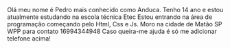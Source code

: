 Olá meu nome é Pedro mais conhecido como Anduca.
Tenho 14 ano e estou atualmente estudando na escola técnica Etec
Estou entrando na área de programação começando pelo Html, Css e Js.
Moro na cidade de Matão SP 
WPP para contato 16994344948 
Caso queira-me ajuda é só me adicionar telefone acima!
